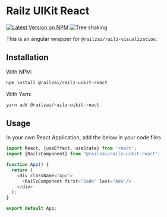 # Railz UIKit React

<p>
  <a href="https://www.npmjs.com/package/@railzai/railz-uikit"><img src="https://img.shields.io/npm/v/@railzai/railz-uikit-react" alt="Latest Version on NPM"/></a>
  <img src="https://badgen.net/bundlephobia/dependency-count/@railzai/railz-uikit-react" alt="Tree shaking"/>
</p>

This is an angular wrapper for `@railzai/railz-visualization`.

## Installation

With NPM:

```bash
npm install @railzai/railz-uikit-react
```

With Yarn:

```bash
yarn add @railzai/railz-uikit-react
```

## Usage

In your own React Application, add the below in your code files
```typescript jsx
import React, {useEffect, useState} from 'react';
import {RailzComponent} from "@railzai/railz-uikit-react";

function App() {
  return (
    <div className="App">
      <RailzComponent first="Sade" last="Adu"/>
    </div>
  );
}

export default App;
```
